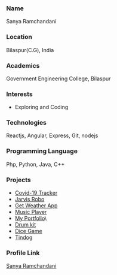 ### Name
Sanya Ramchandani

### Location

Bilaspur(C.G), India 

### Academics

Government Engineering College, Bilaspur

### Interests

- Exploring and Coding

### Technologies 

Reactjs, Angular, Express, Git, nodejs

### Programming Language 

Php, Python, Java, C++

### Projects

- [Covid-19 Tracker](https://covid-19-tracker3.herokuapp.com/)
- [Jarvis Robo](https://github.com/sanu-coder/Jarvis-robo)
- [Get Weather App](https://sanu-coder.github.io/weather-app/)
- [Music Player](https://sanu-coder.github.io/Music-Player/)
- [My Portfolio](https://sanu-coder.github.io/My-portfolio/)\
- [Drum kit](https://sanu-coder.github.io/drum-kit/)
- [Dice Game](https://sanu-coder.github.io/dice-game/)
- [Tindog](https://sanu-coder.github.io/Tindog/)

### Profile Link

[Sanya Ramchandani](https://github.com/sanu-coder)

